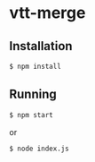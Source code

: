 # vtt-merge

## Installation

```sh
$ npm install
```

## Running

```sh
$ npm start
```

or

```sh
$ node index.js
```
